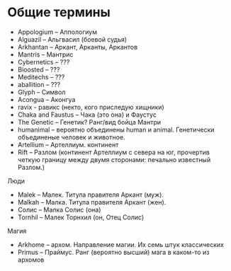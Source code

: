 # Общие термины

* Appologium – Аппологиум
* Alguazil – Альгвасил (боевой судья)
* Arkhantan – Аркант, Арканты, Аркантов
* Mantris – Мантрис
* Cybernetics – ???
* Bioosted – ???
* Meditechs – ???
* aballition – ???
* Glyph – Символ
* Acongua – Аконгуа
* ravix - равикс (некто, кого приследую хищники)
* Chaka and Faustus – Чака (это она) и Фаустус
* The Genetic – Генетик? Ранг/вид бойца Мантри
* humanimal – вероятно объединены human и animal. Генетически объединеные человек и животное.
* Artellium – Артеллиум. континент
* Rift – Разлом (континент Артеллиум с севера на юг, прочертив четкую границу между двумя сторонами: печально известный Разлом.)

Люди

* Malek – Малек. Титула правителя Аркант (муж).
* Malkah – Малка. Титула правителя Аркант (жен).
* Солис – Малка Солис (она)
* Tornhil – Малек Торнхил (он, Отец Солис)

Магия

* Arkhome – архом. Направление магии. Их семь штук классических
* Primus  – Праймус. Ранг (вероятно высший) мага в каком-то из архомов





